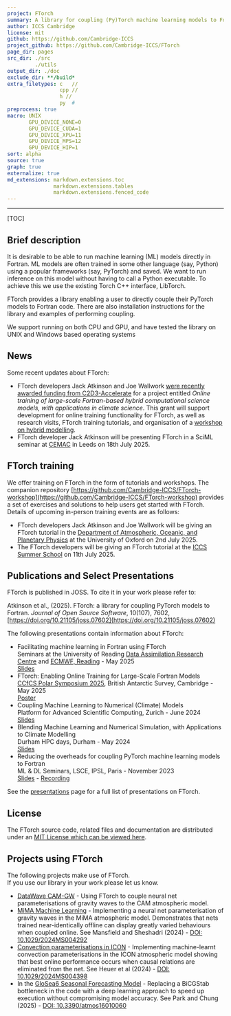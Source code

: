 ```yaml
---
project: FTorch
summary: A library for coupling (Py)Torch machine learning models to Fortran
author: ICCS Cambridge
license: mit
github: https://github.com/Cambridge-ICCS
project_github: https://github.com/Cambridge-ICCS/FTorch
page_dir: pages
src_dir: ./src
         ./utils
output_dir: ./doc
exclude_dir: **/build*
extra_filetypes: c   //
                 cpp //
                 h //
                 py  #
preprocess: true
macro: UNIX
       GPU_DEVICE_NONE=0
       GPU_DEVICE_CUDA=1
       GPU_DEVICE_XPU=11
       GPU_DEVICE_MPS=12
       GPU_DEVICE_HIP=1
sort: alpha
source: true
graph: true
externalize: true
md_extensions: markdown.extensions.toc
               markdown.extensions.tables
               markdown.extensions.fenced_code
---
```


--------------------

[TOC]

Brief description
-----------------

It is desirable to be able to run machine learning (ML) models directly in Fortran.
ML models are often trained in some other language (say, Python) using a popular frameworks (say, PyTorch) and saved.
We want to run inference on this model without having to call a Python executable.
To achieve this we use the existing Torch C++ interface, LibTorch.

FTorch provides a library enabling a user to directly couple their PyTorch models to Fortran code.
There are also installation instructions for the library and examples of performing coupling.

We support running on both CPU and GPU, and have tested the library on UNIX and Windows based operating systems


News
----

Some recent updates about FTorch:

* FTorch developers Jack Atkinson and Joe Wallwork
  [were recently awarded funding from C2D3-Accelerate](https://science.ai.cam.ac.uk/news/2024-12-09-exploring-novel-applications-of-ai-for-research-and-innovation-%E2%80%93-announcing-our-2024-funded-projects.html)
  for a project entitled *Online training of large-scale Fortran-based hybrid
  computational science models, with applications in climate science*. This
  grant will support development for online training functionality for FTorch,
  as well as research visits, FTorch training tutorials, and organisation of a
  [workshop on hybrid modelling](https://cambridge-iccs.github.io/ml-coupling-workshop).
* FTorch developer Jack Atkinson will be presenting FTorch in a SciML seminar at
  [CEMAC](https://www.cemac.leeds.ac.uk/) in Leeds on 18th July 2025.

FTorch training
---------------

We offer training on FTorch in the form of tutorials and workshops. The
companion repository
[https://github.com/Cambridge-ICCS/FTorch-workshop](https://github.com/Cambridge-ICCS/FTorch-workshop)
provides a set of exercises and solutions to help users get started with FTorch.
Details of upcoming in-person training events are as follows:

* FTorch developers Jack Atkinson and Joe Wallwork will be giving an FTorch
  tutorial in the
  [Department of Atmospheric, Oceanic, and Planetary Physics](https://www.physics.ox.ac.uk/research/subdepartment/atmospheric-oceanic-and-planetary-physics)
  at the University of Oxford on 2nd July 2025.
* The FTorch developers will be giving an FTorch tutorial at the
  [ICCS Summer School](https://iccs.cam.ac.uk/events/institute-computing-climate-science-annual-summer-school-2025)
  on 11th July 2025.

Publications and Select Presentations
-------------------------------------

FTorch is published in JOSS. To cite it in your work please refer to:

Atkinson et al., (2025). FTorch: a library for coupling PyTorch models to Fortran.
_Journal of Open Source Software_, 10(107), 7602, [https://doi.org/10.21105/joss.07602](https://doi.org/10.21105/joss.07602)

The following presentations contain information about FTorch:

* Facilitating machine learning in Fortran using FTorch<br>
  Seminars at the University of Reading
  [Data Assimilation Research Centre](https://research.reading.ac.uk/met-darc/news-and-events/darc-seminar-series/)
  and [ECMWF, Reading](https://www.ecmwf.int/en/about/location/ecmwf-reading) -
  May 2025<br>
  [Slides](https://hackmd.io/@jwallwork/darc-seminar-2025?type=slide)
* FTorch: Enabling Online Training for Large-Scale Fortran Models<br>
  [CCfCS Polar Symposium 2025](https://polarnetwork.org/events/ccfcs-polar-symposium-2025/),
  British Antarctic Survey, Cambridge - May 2025<br>
  [Poster](https://niccolozanotti.com/CCfCS-PolarSymposium25/poster.pdf)<br>
* Coupling Machine Learning to Numerical (Climate) Models<br>
  Platform for Advanced Scientific Computing, Zurich - June 2024<br>
  [Slides](https://jackatkinson.net/slides/PASC24)
* Blending Machine Learning and Numerical Simulation, with Applications to Climate Modelling<br>
  Durham HPC days, Durham - May 2024<br>
  [Slides](https://jackatkinson.net/slides/HPC_Durham_2024)
* Reducing the overheads for coupling PyTorch machine learning models to Fortran<br>
  ML & DL Seminars, LSCE, IPSL, Paris - November 2023<br>
  [Slides](https://jackatkinson.net/slides/IPSL_FTorch) - [Recording](https://www.youtube.com/watch?v=-NJGuV6Rz6U)

See the [presentations](pages/presentations.html) page for a full list of
presentations on FTorch.

License
-------

The FTorch source code, related files and documentation are
distributed under an [MIT License which can be viewed here](page/LICENSE.html).


Projects using FTorch
---------------------

The following projects make use of FTorch.  
If you use our library in your work please let us know.

* [DataWave CAM-GW](https://github.com/DataWaveProject/CAM/) -
  Using FTorch to couple neural net parameterisations of gravity waves to the CAM
  atmospheric model.
* [MiMA Machine Learning](https://github.com/DataWaveProject/MiMA-machine-learning) -
  Implementing a neural net parameterisation of gravity waves in the MiMA atmospheric model.
  Demonstrates that nets trained near-identically offline can display greatly varied behaviours when coupled online.
  See Mansfield and Sheshadri (2024) - [DOI: 10.1029/2024MS004292](https://doi.org/10.1029/2024MS004292)
* [Convection parameterisations in ICON](https://github.com/EyringMLClimateGroup/heuer23_ml_convection_parameterization) -
  Implementing machine-learnt convection parameterisations in the ICON atmospheric model
  showing that best online performance occurs when causal relations are eliminated from the net.
  See Heuer et al (2024) - [DOI: 10.1029/2024MS004398](https://doi.org/10.1029/2024MS004398)
* In the [GloSea6 Seasonal Forecasting Model](https://www.metoffice.gov.uk/research/climate/seasonal-to-decadal/gpc-outlooks/user-guide/global-seasonal-forecasting-system-glosea6) -
  Replacing a BiCGStab bottleneck in the code with a deep learning approach to speed up execution without compromising model accuracy.
  See Park and Chung (2025) - [DOI: 10.3390/atmos16010060](https://doi.org/10.3390/atmos16010060)
